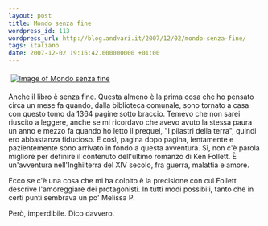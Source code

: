 ```yaml
---
layout: post
title: Mondo senza fine
wordpress_id: 113
wordpress_url: http://blog.andvari.it/2007/12/02/mondo-senza-fine/
tags: italiano
date: 2007-12-02 19:16:42.000000000 +01:00
---
```

<a href="http://www.anobii.com/books/01bef8863053b748e1/" title="More about Mondo senza fine"><img src="http://image.anobii.com/anobi/image_item.php?a=1&amp;type=4&amp;isbn=8804572493" title="More about Mondo senza fine" alt="Image of Mondo senza fine" style="padding: 5px" /></a>

Anche il libro è senza fine. Questa almeno è la prima cosa che ho pensato circa un mese fa quando, dalla biblioteca comunale, sono tornato a casa con questo tomo da 1364 pagine sotto braccio. Temevo che non sarei riuscito a leggere, anche se mi ricordavo che avevo avuto la stessa paura un anno e mezzo fa quando ho letto il prequel, "I pilastri della terra", quindi ero abbastanza fiducioso. E così, pagina dopo pagina, lentamente e pazientemente sono arrivato in fondo a questa avventura. Sì, non c'è parola migliore per definire il contenuto dell'ultimo romanzo di Ken Follett. È un'avventura nell'Inghilterra del XIV secolo, fra guerra, malattia e amore.

Ecco se c'è una cosa che mi ha colpito è la precisione con cui Follett descrive l'amoreggiare dei protagonisti. In tutti modi possibili, tanto che in certi punti sembrava un po' Melissa P.

Però, imperdibile. Dico davvero.
